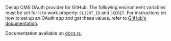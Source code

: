 Decap CMS OAuth provider for GitHub. The following environment variables must
be set for it to work properly: `CLIENT_ID`  and `SECRET`. For instructions on
how to set up an OAuth app and get these values, refer to [GitHub's
documentation](https://docs.github.com/en/apps/oauth-apps/building-oauth-apps/creating-an-oauth-app).

Documentation available on [docs.rs](https://docs.rs/oauth_decap_github_lib/latest/oauth_decap_github_lib/).
